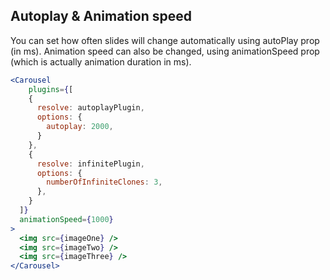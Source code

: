 ## Autoplay & Animation speed
You can set how often slides will change automatically using autoPlay prop (in ms). Animation speed can also be changed, using animationSpeed prop (which is actually animation duration in ms).
```jsx render
<Carousel
    plugins={[
    {
      resolve: autoplayPlugin,
      options: {
        autoplay: 2000,
      }
    },
    {
      resolve: infinitePlugin,
      options: {
        numberOfInfiniteClones: 3,
      },
    }
  ]}   
  animationSpeed={1000}
>
  <img src={imageOne} />
  <img src={imageTwo} />
  <img src={imageThree} />
</Carousel>
```
